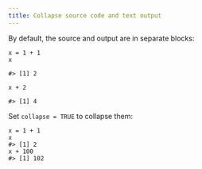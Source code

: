 ```yaml
---
title: Collapse source code and text output
---
```


By default, the source and output are in separate blocks:

``` {.r}
x = 1 + 1
x
```

```
#> [1] 2
```

``` {.r}
x + 2
```

```
#> [1] 4
```

Set `collapse = TRUE` to collapse them:

``` {.r}
x = 1 + 1
x
#> [1] 2
x + 100
#> [1] 102
```
